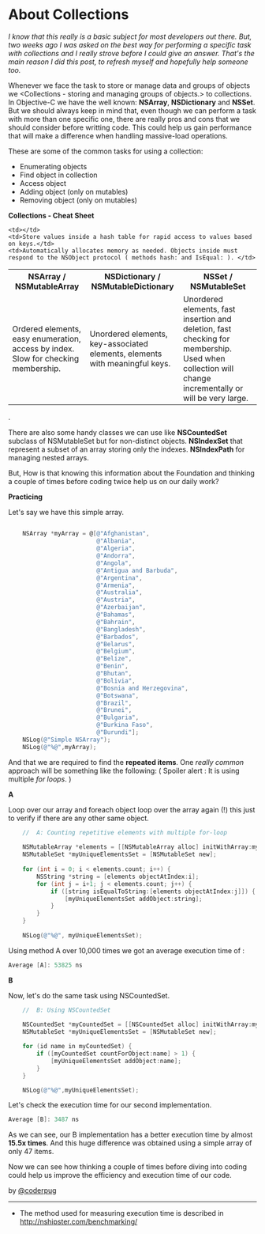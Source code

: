 # About Collections

_I know that this really is a basic subject for most developers out there. But, two weeks ago I was asked on the best way for performing a specific task with collections and I really strove before I could give an answer. That's the main reason I did this post, to refresh myself and hopefully help someone too._

Whenever we face the task to store or manage data and groups of objects we <Collections - storing and managing groups of objects.> <recorrer> to collections. In Objective-C we have the well known: **NSArray**, **NSDictionary** and **NSSet**. But we should always keep in mind that, even though we can perform a task with more than one specific one, there are really pros and cons that we should consider before writting code. This could help us gain performance that will make a difference when handling massive-load operations.

These are some of the common tasks for using a collection:

- Enumerating objects
- Find object in collection
- Access object
- Adding object (only on mutables)
- Removing object (only on mutables)


**Collections - Cheat Sheet**

<table style="width:100%">
  <tr>
    <th style="width:30%">NSArray / NSMutableArray</th>
    <th style="width:30%">NSDictionary / NSMutableDictionary</th> 
    <th style="width:30%">NSSet / NSMutableSet</th>
  </tr>
  <tr>
    <td>Ordered elements, easy enumeration, access by index. Slow for checking membership.</td>
    <td>Unordered elements, key-associated elements, elements with meaningful keys. </td> 
    <td>Unordered elements, fast insertion and deletion, fast checking for membership. Used when collection will change incrementally or will be very large. </td>
  </tr>
  <tr>

    <td></td>
    <td>Store values inside a hash table for rapid access to values based on keys.</td> 
    <td>Automatically allocates memory as needed. Objects inside must respond to the NSObject protocol ( methods hash: and IsEqual: ). </td>
  </tr>
</table>

.

There are also some handy classes we can use like **NSCountedSet** subclass of NSMutableSet but for non-distinct objects. **NSIndexSet** that represent a subset of an array storing only the indexes. **NSIndexPath** for managing nested arrays.

But, How is that knowing this information about the Foundation and thinking a couple of times before coding twice help us on our daily work?

**Practicing**

Let's say we have this simple array.

```objectivec

    NSArray *myArray = @[@"Afghanistan",
                         @"Albania",
                         @"Algeria",
                         @"Andorra",
                         @"Angola",
                         @"Antigua and Barbuda",
                         @"Argentina",
                         @"Armenia",
                         @"Australia",
                         @"Austria",
                         @"Azerbaijan",
                         @"Bahamas",
                         @"Bahrain",
                         @"Bangladesh",
                         @"Barbados",
                         @"Belarus",
                         @"Belgium",
                         @"Belize",
                         @"Benin",
                         @"Bhutan",
                         @"Bolivia",
                         @"Bosnia and Herzegovina",
                         @"Botswana",
                         @"Brazil",
                         @"Brunei",
                         @"Bulgaria",
                         @"Burkina Faso",
                         @"Burundi"];
    NSLog(@"Simple NSArray");
    NSLog(@"%@",myArray);

```

And that we are required to find the **repeated items**. One _really common_ approach will be something like the following: ( Spoiler alert : It is using multiple _for loops_. )

**A**

Loop over our array and foreach object loop over the array again (!) this just to verify if there are any other same object.

```objectivec
    //  A: Counting repetitive elements with multiple for-loop
    
    NSMutableArray *elements = [[NSMutableArray alloc] initWithArray:myArray];
    NSMutableSet *myUniqueElementsSet = [NSMutableSet new];
    
    for (int i = 0; i < elements.count; i++) {
        NSString *string = [elements objectAtIndex:i];
        for (int j = i+1; j < elements.count; j++) {
            if ([string isEqualToString:[elements objectAtIndex:j]]) {
                [myUniqueElementsSet addObject:string];
            }
        }
    }
  
    NSLog(@"%@", myUniqueElementsSet);
```

Using method A over 10,000 times we got an average execution time of : 

```objectivec
Average [A]: 53825 ns 
```


**B**

Now, let's do the same task using NSCountedSet.
```objectivec
    //  B: Using NSCountedSet
    
    NSCountedSet *myCountedSet = [[NSCountedSet alloc] initWithArray:myArray];
    NSMutableSet *myUniqueElementsSet = [NSMutableSet new];

    for (id name in myCountedSet) {
        if ([myCountedSet countForObject:name] > 1) {
            [myUniqueElementsSet addObject:name];
        }
    }

    NSLog(@"%@",myUniqueElementsSet);
```

Let's check the execution time for our second implementation. 

```objectivec
Average [B]: 3487 ns
```


As we can see, our B implementation has a better execution time by almost **15.5x times**. And this huge difference was obtained using a simple array of only 47 items.

Now we can see how thinking a couple of times before diving into coding could help us improve the efficiency and execution time of our code.

by [@coderpug](http://twitter.com/coderpug)

---

- The method used for measuring execution time is described in  http://nshipster.com/benchmarking/


